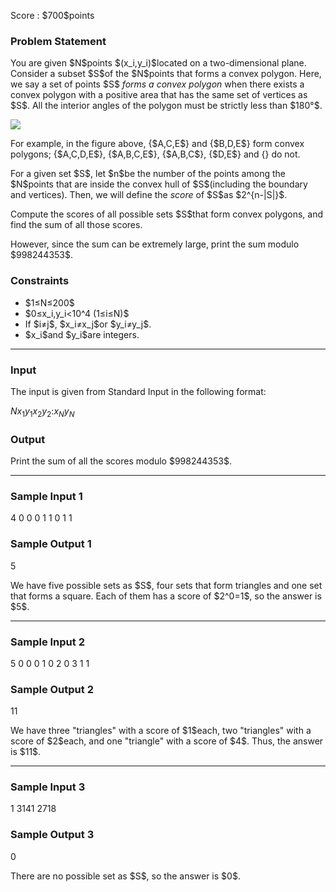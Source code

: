 
<div>

<span>

<span>

<p>
Score : $700$points
</p>

<div>

<section>

### **Problem Statement**

<p>
You are given $N$points $(x_i,y_i)$located on a two-dimensional plane.
Consider a subset $S$of the $N$points that forms a convex polygon.
Here, we say a set of points $S$
<em>
forms a convex polygon
</em>
when there exists a convex polygon with a positive area that has the same set of vertices as $S$. All the interior angles of the polygon must be strictly less than $180°$.
</p>

<div>

<img src="https://atcoder.jp/img/arc082/cddb0c267926c2add885ca153c47ad8a.png">

</img>

</div>

<p>
For example, in the figure above, {$A,C,E$} and {$B,D,E$} form convex polygons; {$A,C,D,E$}, {$A,B,C,E$}, {$A,B,C$}, {$D,E$} and {} do not.
</p>

<p>
For a given set $S$, let $n$be the number of the points among the $N$points that are inside the convex hull of $S$(including the boundary and vertices). Then, we will define the 
<em>
score
</em>
of $S$as $2^{n-|S|}$.
</p>

<p>
Compute the scores of all possible sets $S$that form convex polygons, and find the sum of all those scores.
</p>

<p>
However, since the sum can be extremely large, print the sum modulo $998244353$.
</p>

</section>

</div>

<div>

<section>

### **Constraints**

<ul>

<li>
$1≤N≤200$
</li>

<li>
$0≤x_i,y_i<10^4 (1≤i≤N)$
</li>

<li>
If $i≠j$, $x_i≠x_j$or $y_i≠y_j$.
</li>

<li>
$x_i$and $y_i$are integers.
</li>

</ul>

</section>

</div>

---

<div>

<div>

<section>

### **Input**

<p>
The input is given from Standard Input in the following format:
</p>

<div>

$N$$x_1$$y_1$$x_2$$y_2$$:$$x_N$$y_N$
</div>

</section>

</div>

<div>

<section>

### **Output**

<p>
Print the sum of all the scores modulo $998244353$.
</p>

</section>

</div>

</div>

---

<div>

<section>

### **Sample Input 1**

<div>

4
0 0
0 1
1 0
1 1

</div>

</section>

</div>

<div>

<section>

### **Sample Output 1**

<div>

5

</div>

<p>
We have five possible sets as $S$, four sets that form triangles and one set that forms a square. Each of them has a score of $2^0=1$, so the answer is $5$.
</p>

</section>

</div>

---

<div>

<section>

### **Sample Input 2**

<div>

5
0 0
0 1
0 2
0 3
1 1

</div>

</section>

</div>

<div>

<section>

### **Sample Output 2**

<div>

11

</div>

<p>
We have three "triangles" with a score of $1$each, two "triangles" with a score of $2$each, and one "triangle" with a score of $4$. Thus, the answer is $11$.
</p>

</section>

</div>

---

<div>

<section>

### **Sample Input 3**

<div>

1
3141 2718

</div>

</section>

</div>

<div>

<section>

### **Sample Output 3**

<div>

0

</div>

<p>
There are no possible set as $S$, so the answer is $0$.
</p>

</section>

</div>

</span>

</span>

</div>
